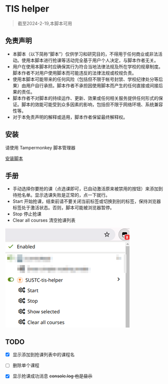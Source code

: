 # TIS helper

> 截至2024-2-19,本脚本可用

## 免责声明

- 本脚本（以下简称“脚本”）仅供学习和研究目的，不得用于任何商业或非法活动。使用本脚本进行抢课等活动完全基于用户个人决定，与脚本作者无关。
- 用户在使用本脚本时应确保其行为符合当地法律法规及所在学校的规章制度。脚本作者不对用户使用脚本而可能违反的法律法规或校规负责。
- 使用本脚本可能带来的任何风险（包括但不限于帐号封禁、学校纪律处分等后果）由用户自行承担。脚本作者不承担因使用脚本而产生的任何直接或间接后果的责任。
- 脚本作者不对脚本的持续运作、更新、效果或任何相关服务提供任何形式的保证。脚本的效能可能受到众多因素的影响，包括但不限于网络环境、系统兼容性等。
- 对于本免责声明的解释或适用，脚本作者保留最终解释权。

## 安装

请使用 Tampermonkey 脚本管理器

[安装脚本](https://raw.githubusercontent.com/Vollate/SUSTech-tis-helper/main/tis-helper.user.js)

## 手册

- 手动选择你要抢的课（点选课即可，已自动激活原来被禁用的按钮）来添加到待抢名单。显示选课失败是正常的，点一下就行。
- Start 开始抢课，结束前请不要关闭当前标签或切换到别的标签，保持浏览器标签处于激活状态。否则，脚本可能被浏览器暂停。
- Stop 停止抢课
- Clear all courses 清空抢课列表

![exmaple](img/example.png)

## TODO

- [x] 显示添加到抢课列表中的课程名
- [ ] 删除单个课程
- [x] 显示抢课成功消息 ~~console.log 也是显示~~

